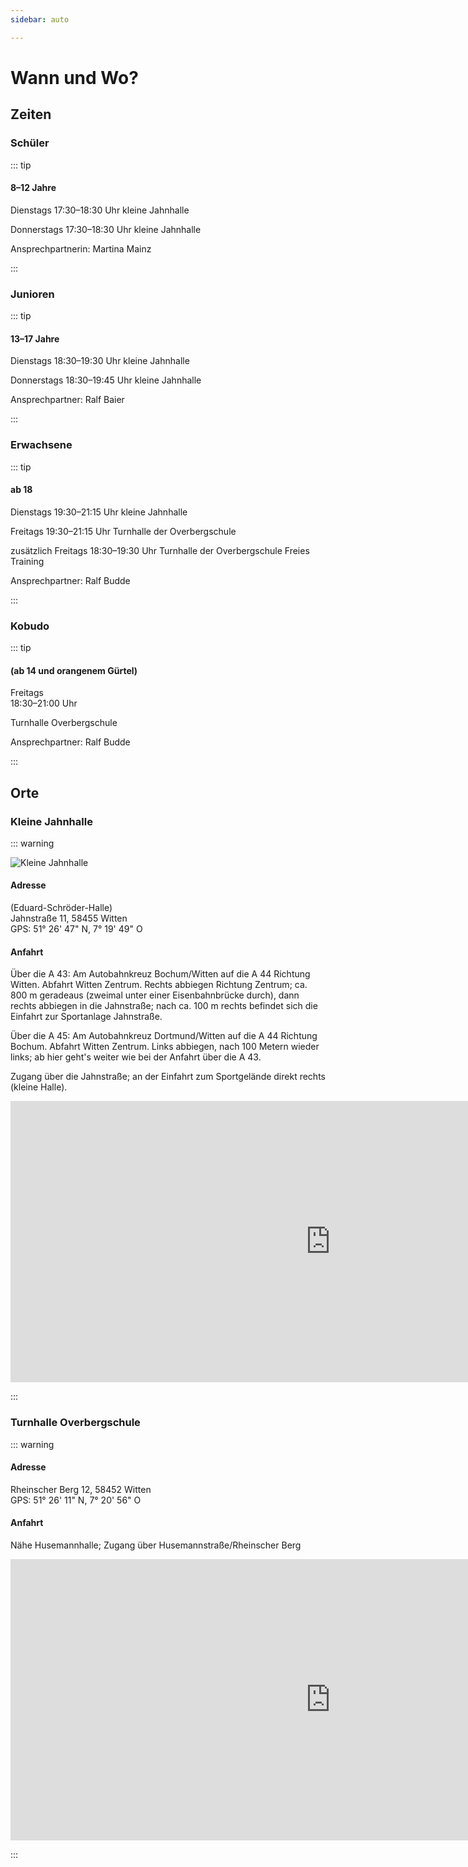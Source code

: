```yaml
---
sidebar: auto

---
```

# Wann und Wo?

## Zeiten

### Schüler

::: tip

#### 8–12 Jahre

Dienstags
17:30–18:30 Uhr
kleine Jahnhalle

Donnerstags
17:30–18:30 Uhr
kleine Jahnhalle

Ansprechpartnerin: Martina Mainz

:::

### Junioren

::: tip

#### 13–17 Jahre

Dienstags
18:30–19:30 Uhr
kleine Jahnhalle

Donnerstags
18:30–19:45 Uhr
kleine Jahnhalle

Ansprechpartner: Ralf Baier

:::

### Erwachsene

::: tip

#### ab 18

Dienstags
19:30–21:15 Uhr
kleine Jahnhalle

Freitags
19:30–21:15 Uhr
Turnhalle der Overbergschule

zusätzlich Freitags
18:30–19:30 Uhr
Turnhalle der Overbergschule
Freies Training

Ansprechpartner: Ralf Budde

:::

### Kobudo

::: tip

#### (ab 14 und orangenem Gürtel)

Freitags  
18:30–21:00 Uhr 

Turnhalle Overbergschule

Ansprechpartner: Ralf Budde

:::

## Orte

### Kleine Jahnhalle

::: warning

![Kleine Jahnhalle](/img/jahnhalle.jpg)

#### Adresse

(Eduard-Schröder-Halle)  
Jahnstraße 11, 58455 Witten  
GPS: 51° 26' 47" N, 7° 19' 49" O

#### Anfahrt

Über die A 43: Am Autobahnkreuz Bochum/Witten auf die A 44 Richtung Witten. Abfahrt Witten Zentrum. Rechts abbiegen Richtung Zentrum; ca. 800 m geradeaus (zweimal unter einer Eisenbahnbrücke durch), dann rechts abbiegen in die Jahnstraße; nach ca. 100 m rechts befindet sich die Einfahrt zur Sportanlage Jahnstraße.

Über die A 45: Am Autobahnkreuz Dortmund/Witten auf die A 44 Richtung Bochum. Abfahrt Witten Zentrum. Links abbiegen, nach 100 Metern wieder links; ab hier geht's weiter wie bei der Anfahrt über die A 43.

Zugang über die Jahnstraße; an der Einfahrt zum Sportgelände direkt rechts (kleine Halle).

<iframe class="googleMaps" src="https://www.google.com/maps/embed?pb=!1m14!1m8!1m3!1d9946.534998904579!2d7.321360973323033!3d51.446519716732816!3m2!1i1024!2i768!4f13.1!3m3!1m2!1s0x47b921fae29ae21b%3A0xb8e616d3fb2356d!2sJahnhalle+Witten!5e0!3m2!1sde!2sde!4v1515680090067" width="1024" height="450" frameborder="0" style="border:0" allowfullscreen></iframe>

:::

### Turnhalle Overbergschule

::: warning

#### Adresse

Rheinscher Berg 12, 58452 Witten  
GPS: 51° 26' 11" N, 7° 20' 56" O

#### Anfahrt

Nähe Husemannhalle; Zugang über Husemannstraße/Rheinscher Berg

<iframe class="googleMaps" src="https://www.google.com/maps/embed?pb=!1m18!1m12!1m3!1d2091.4544699771022!2d7.34618651998421!3d51.4366251989116!2m3!1f0!2f0!3f0!3m2!1i1024!2i768!4f13.1!3m3!1m2!1s0x47b922197498df23%3A0xa299360d63f14bf3!2sOverbergschule!5e0!3m2!1sde!2sde!4v1515680638888" width="1024" height="450" frameborder="0" style="border:0" allowfullscreen></iframe>

:::

<fussnote />